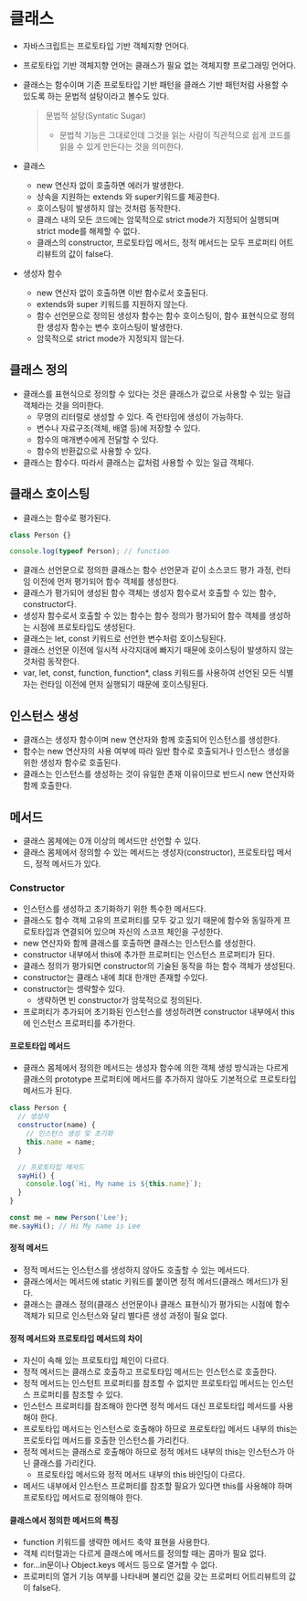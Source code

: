 # 클래스

- 자바스크립트는 프로토타입 기반 객체지향 언어다.
- 프로토타입 기반 객체지향 언어는 클래스가 필요 없는 객체지향 프로그래밍 언어다.
- 클래스는 함수이며 기존 프로토타입 기반 패턴을 클래스 기반 패턴처럼 사용할 수 있도록 하는 문법적 설탕이라고 볼수도 있다.

  > 문법적 설탕(Syntatic Sugar)
  >
  > - 문법적 기능은 그대로인데 그것을 읽는 사람이 직관적으로 쉽게 코드를 읽을 수 있게 만든다는 것을 의미한다.

- 클래스

  - new 연산자 없이 호출하면 에러가 발생한다.
  - 상속을 지원하는 extends 와 super키워드를 제공한다.
  - 호이스팅이 발생하지 않는 것처럼 동작한다.
  - 클래스 내의 모든 코드에는 암묵적으로 strict mode가 지정되어 실행되며 strict mode를 해제할 수 없다.
  - 클래스의 constructor, 프로토타입 메서드, 정적 메서드는 모두 프로퍼티 어트리뷰트의 값이 false다.

- 생성자 함수
  - new 연산자 없이 호출하면 이반 함수로서 호출된다.
  - extends와 super 키워드를 지원하지 않는다.
  - 함수 선언문으로 정의된 생성자 함수는 함수 호이스팅이, 함수 표현식으로 정의한 생성자 함수는 변수 호이스팅이 발생한다.
  - 암묵적으로 strict mode가 지정되지 않는다.

## 클래스 정의

- 클래스를 표현식으로 정의할 수 있다는 것은 클래스가 값으로 사용할 수 있는 일급 객체라는 것을 의미한다.
  - 무명의 리터럴로 생성할 수 있다. 즉 런타임에 생성이 가능하다.
  - 변수나 자료구조(객체, 배열 등)에 저장할 수 있다.
  - 함수의 매개변수에게 전달할 수 있다.
  - 함수의 반환값으로 사용할 수 있다.
- 클래스는 함수다. 따라서 클래스는 값처럼 사용할 수 있는 일급 객체다.

## 클래스 호이스팅

- 클래스는 함수로 평가된다.

```js
class Person {}

console.log(typeof Person); // function
```

- 클래스 선언문으로 정의한 클래스는 함수 선언문과 같이 소스코드 평가 과정, 런타임 이전에 먼저 평가되어 함수 객체를 생성한다.
- 클래스가 평가되어 생성된 함수 객체는 생성자 함수로서 호출할 수 있는 함수, constructor다.
- 생성자 함수로서 호출할 수 있는 함수는 함수 정의가 평가되어 함수 객체를 생성하는 시점에 프로토타입도 생성된다.
- 클래스는 let, const 키워드로 선언한 변수처럼 호이스팅된다.
- 클래스 선언문 이전에 일시적 사각지대에 빠지기 때문에 호이스팅이 발생하지 않는 것처럼 동작한다.
- var, let, const, function, function\*, class 키워드를 사용하여 선언된 모든 식별자는 런타임 이전에 먼저 실행되기 때문에 호이스팅된다.

## 인스턴스 생성

- 클래스는 생성자 함수이며 new 연산자와 함께 호출되어 인스턴스를 생성한다.
- 함수는 new 연산자의 사용 여부에 따라 일반 함수로 호출되거나 인스턴스 생성을 위한 생성자 함수로 호출된다.
- 클래스는 인스턴스를 생성하는 것이 유일한 존재 이유이므로 반드시 new 연산자와 함께 호출한다.

## 메서드

- 클래스 몸체에는 0개 이상의 메서드만 선언할 수 있다.
- 클래스 몸체에서 정의할 수 있는 메서드는 생성자(constructor), 프로토타입 메서드, 정적 메서드가 있다.

### Constructor

- 인스턴스를 생성하고 초기화하기 위한 특수한 메서드다.
- 클래스도 함수 객체 고유의 프로퍼티를 모두 갖고 있기 때문에 함수와 동일하게 프로토타입과 연결되어 있으며 자신의 스코프 체인을 구성한다.
- new 연산자와 함께 클래스를 호출하면 클래스는 인스턴스를 생성한다.
- constructor 내부에서 this에 추가한 프로퍼티는 인스턴스 프로퍼티가 된다.
- 클래스 정의가 평가되면 constructor의 기술된 동작을 하는 함수 객체가 생성된다.
- constructor는 클래스 내에 최대 한개만 존재할 수있다.
- constructor는 셍략할수 있다.
  - 생략하면 빈 constructor가 암묵적으로 정의된다.
- 프로퍼티가 추가되어 초기화된 인스턴스를 생성하려면 constructor 내부에서 this에 인스턴스 프로퍼티를 추가한다.

#### 프로토타입 메서드

- 클래스 몸체에서 정의한 메서드는 생성자 함수에 의한 객체 생성 방식과는 다르게 클래스의 prototype 프로퍼티에 메서드를 추가하지 않아도 기본적으로 프로토타입 메서드가 된다.

```js
class Person {
  // 생성자
  constructor(name) {
    // 인스턴스 생성 및 초기화
    this.name = name;
  }

  // 프로토타입 메서드
  sayHi() {
    console.log(`Hi, My name is ${this.name}`);
  }
}

const me = new Person('Lee');
me.sayHi(); // Hi My name is Lee
```

#### 정적 메서드

- 정적 메서드는 인스턴스를 생성하지 않아도 호출할 수 있는 메서드다.
- 클래스에서는 메서드에 static 키워드를 붙이면 정적 메서드(클래스 메서드)가 된다.
- 클래스는 클래스 정의(클래스 선언문이나 클래스 표현식)가 평가되는 시점에 함수 객체가 되므로 인스턴스와 달리 별다른 생성 과정이 필요 없다.

#### 정적 메서드와 프로토타입 메서드의 차이

- 자신이 속해 있는 프로토타입 체인이 다르다.
- 정적 메서드는 클래스로 호출하고 프로토타입 메서드는 인스턴스로 호출한다.
- 정적 메서드는 인스턴트 프로퍼티를 참조할 수 없지만 프로토타입 메서드는 인스턴스 프로퍼티를 참조할 수 있다.
- 인스턴스 프로퍼티를 참조해야 한다면 정적 메서드 대신 프로토타입 메서드를 사용해야 한다.
- 프로토타입 메서드는 인스턴스로 호출해야 하므로 프로토타입 메서드 내부의 this는 프로토타입 메서드를 호출한 인스턴스를 가리킨다.
- 정적 메서드는 클래스로 호출해야 하므로 정적 메서드 내부의 this는 인스턴스가 아닌 클래스를 가리킨다.
  - 프로토타입 메서드와 정적 메서드 내부의 this 바인딩이 다르다.
- 메서드 내부에서 인스턴스 프로퍼티를 참조할 필요가 있다면 this를 사용해야 하며 프로토타입 메서드로 정의해야 한다.

#### 클래스에서 정의한 메서드의 특징

- function 키워드를 생략한 메서드 축약 표현을 사용한다.
- 객체 리터럴과는 다르게 클래스에 메서드를 정의할 때는 콤마가 필요 없다.
- for...in문이나 Object.keys 메서드 등으로 열거할 수 없다.
- 프로퍼티의 열거 기능 여부를 나타내며 불리언 값을 갖는 프로퍼티 어트리뷰트의 값이 false다.
